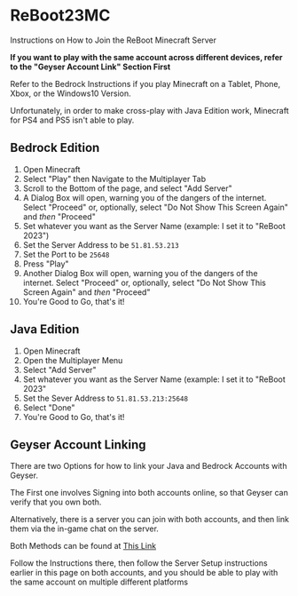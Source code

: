 # ReBoot23MC
  Instructions on How to Join the ReBoot Minecraft Server

  **If you want to play with the same account across different devices, refer to the "Geyser Account Link" Section First**

  Refer to the Bedrock Instructions if you play Minecraft on a Tablet, Phone, Xbox, or the Windows10 Version.

  Unfortunately, in order to make cross-play with Java Edition work, Minecraft for PS4 and PS5 isn't able to play.

## Bedrock Edition
1. Open Minecraft
2. Select "Play" then Navigate to the Multiplayer Tab
3. Scroll to the Bottom of the page, and select "Add Server"
4. A Dialog Box will open, warning you of the dangers of the internet. Select "Proceed" or, optionally, select "Do Not Show This Screen Again" and _then_ "Proceed"
5. Set whatever you want as the Server Name (example: I set it to "ReBoot 2023")
6. Set the Server Address to be `51.81.53.213`
7. Set the Port to be `25648`
8. Press "Play"
9. Another Dialog Box will open, warning you of the dangers of the internet. Select "Proceed" or, optionally, select "Do Not Show This Screen Again" and _then_ "Proceed"
10. You're Good to Go, that's it!
    
## Java Edition
1. Open Minecraft
2. Open the Multiplayer Menu
3. Select "Add Server"
4. Set whatever you want as the Server Name (example: I set it to "ReBoot 2023"
5. Set the Sever Address to `51.81.53.213:25648`
6. Select "Done"
7. You're Good to Go, that's it!

## Geyser Account Linking
There are two Options for how to link your Java and Bedrock Accounts with Geyser.

The First one involves Signing into both accounts online, so that Geyser can verify that you own both.

Alternatively, there is a server you can join with both accounts, and then link them via the in-game chat on the server.

Both Methods can be found at [This Link](https://link.geysermc.org/)

Follow the Instructions there, then follow the Server Setup instructions earlier in this page on both accounts, and you should be able to play with the same account on multiple different platforms
